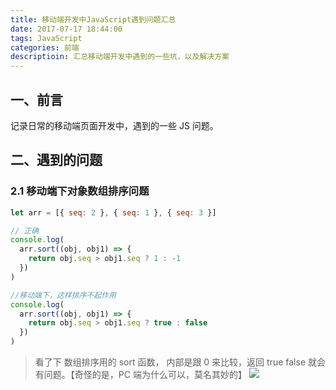 ```yaml
---
title: 移动端开发中JavaScript遇到问题汇总
date: 2017-07-17 18:44:00
tags: JavaScript
categories: 前端
descriptioin: 汇总移动端开发中遇到的一些坑，以及解决方案
---
```


## 一、前言

记录日常的移动端页面开发中，遇到的一些 JS 问题。

## 二、遇到的问题

### 2.1 移动端下对象数组排序问题

```javascript
let arr = [{ seq: 2 }, { seq: 1 }, { seq: 3 }]

// 正确
console.log(
  arr.sort((obj, obj1) => {
    return obj.seq > obj1.seq ? 1 : -1
  })
)

//移动端下，这样排序不起作用
console.log(
  arr.sort((obj, obj1) => {
    return obj.seq > obj1.seq ? true : false
  })
)
```

> 看了下 数组排序用的 sort 函数， 内部是跟 0 来比较，返回 true false 就会 有问题。【奇怪的是，PC 端为什么可以，莫名其妙的】
> ![](https://ww1.sinaimg.cn/large/006tKfTcly1fhn2rzt4azj30jb06ywg0.jpg)
